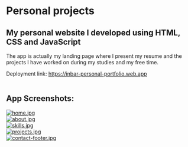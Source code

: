# Personal projects

## My personal website I developed using HTML, CSS and JavaScript

The app is actually my landing page where I present my resume and the projects I have worked on during my studies and my free time.<br>

Deployment link: https://inbar-personal-portfolio.web.app
<br>
<br>
## App Screenshots:<br>

[![home.jpg](https://i.postimg.cc/4xD6T0KY/home.jpg)](https://postimg.cc/TKcLVCJx) <br>
[![about.jpg](https://i.postimg.cc/x8pmppDT/about.jpg)](https://postimg.cc/2Lv3VwSP) <br>
[![skills.jpg](https://i.postimg.cc/HsjX8mXJ/skills.jpg)](https://postimg.cc/qzVzW9m0) <br>
[![projects.jpg](https://i.postimg.cc/nc57vWG3/projects.jpg)](https://postimg.cc/LntnSN7P) <br>
[![contact-footer.jpg](https://i.postimg.cc/nLfDWQ57/contact-footer.jpg)](https://postimg.cc/K1Qjk4mv)

